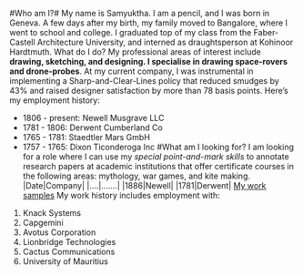 #Who am I?#
My name is Samyuktha. I am a pencil, and I was born in Geneva. A few days after my birth, my family moved to Bangalore, where I went to school and college. I graduated top of my class from the Faber-Castell Architecture University, and interned as draughtsperson at Kohinoor Hardtmuth.
What do I do?
My professional areas of interest include **drawing, sketching, and designing. I specialise in drawing space-rovers and drone-probes**.
At my current company, I was instrumental in implementing a Sharp-and-Clear-Lines policy that reduced smudges by 43% and raised designer satisfaction by more than 78 basis points.
Here’s my employment history:
- 1806 - present: Newell Musgrave LLC
- 1781 - 1806: Derwent Cumberland Co
- 1765 - 1781: Staedtler Mars GmbH
- 1757 - 1765: Dixon Ticonderoga Inc
#What am I looking for?
I am looking for a role where I can use my _special point-and-mark skills_ to annotate research papers at academic institutions that offer certificate courses in the following areas: mythology, war games, and kite making.
|Date|Company|
|....|.......|
|1886|Newell|
|1781|Derwent|
[My work samples](www.awandererspostcards.com)
My work history includes employment with:
1. Knack Systems
2. Capgemini
3. Avotus Corporation
4. Lionbridge Technologies
5. Cactus Communications
6. University of Mauritius
